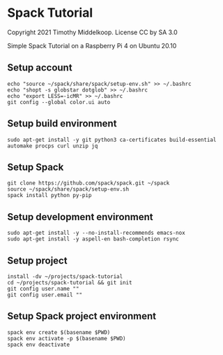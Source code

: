 # Spack Tutorial
Copyright 2021 Timothy Middelkoop.  License CC by SA 3.0

Simple Spack Tutorial on a Raspberry Pi 4 on Ubuntu 20.10

## Setup account
```
echo "source ~/spack/share/spack/setup-env.sh" >> ~/.bashrc
echo "shopt -s globstar dotglob" >> ~/.bashrc
echo "export LESS=-icMR" >> ~/.bashrc
git config --global color.ui auto
```

## Setup build environment
```
sudo apt-get install -y git python3 ca-certificates build-essential automake procps curl unzip jq
```

## Setup Spack
```
git clone https://github.com/spack/spack.git ~/spack
source ~/spack/share/spack/setup-env.sh
spack install python py-pip
```

## Setup development environment
```
sudo apt-get install -y --no-install-recommends emacs-nox
sudo apt-get install -y aspell-en bash-completion rsync
```

## Setup project
```
install -dv ~/projects/spack-tutorial
cd ~/projects/spack-tutorial && git init
git config user.name ""
git config user.email ""
```

## Setup Spack project environment
```
spack env create $(basename $PWD)
spack env activate -p $(basename $PWD)
spack env deactivate
```
